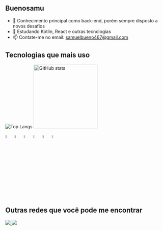 ## Buenosamu

- 🔭 Conhecimento principal como back-end, porém sempre disposto a novos desafios
- 🌱 Estudando Kotlin, React e outras tecnologias 
- 📫 Contate-me no email: samuelbueno467@gmail.com

## Tecnologias que mais uso
  
![Top Langs](https://github-readme-stats.vercel.app/api/top-langs/?username=Buenosamu&layout=compact)
<img
aling="left"
alt="GitHub stats"
height="200"
style="padding-right: 10px;"
src="https://github-readme-stats.vercel.app/api?username=BuenoSamu&show_icons=true&theme=tokyonight&include_all_commits=true&locale=pt-br"
/> 

<p>
  <img src="https://cdn.jsdelivr.net/gh/devicons/devicon@latest/icons/kotlin/kotlin-original.svg" width="5%" />
  <img src="https://cdn.jsdelivr.net/gh/devicons/devicon@latest/icons/html5/html5-original.svg" width="5%" />
  <img src="https://cdn.jsdelivr.net/gh/devicons/devicon@latest/icons/css3/css3-original.svg" width="5%" />
  <img src="https://cdn.jsdelivr.net/gh/devicons/devicon@latest/icons/javascript/javascript-plain.svg" width="5%" />
  <img src="https://cdn.jsdelivr.net/gh/devicons/devicon@latest/icons/react/react-original.svg" width="5%" />
  <img src="https://cdn.jsdelivr.net/gh/devicons/devicon@latest/icons/firebase/firebase-original.svg" width="5%" />
          
</p>

## Outras redes que você pode me encontrar
<p>
  <a href="mailto:samuelbueno467@gmail.com">
<img src="https://img.shields.io/badge/Gmail-D14836?style=for-the-badge&logo=gmail&logoColor=white">
    </a>
   <a href="https://www.linkedin.com/in/samuel-bueno-35172b328/">
<img src="https://img.shields.io/badge/LinkedIn-0077B5?style=for-the-badge&logo=linkedin&logoColor=white">
    </a>
</p>     
          
          
